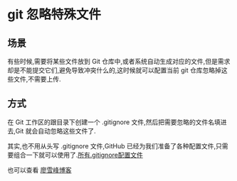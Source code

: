 
# git 忽略特殊文件

## 场景
有些时候,需要将某些文件放到 Git 仓库中,或者系统自动生成对应的文件,但是需求却是不能提交它们,避免导致冲突什么的,这时候就可以配置当前 git 仓库忽略掉这些文件,不需要上传.

## 方式
在 Git 工作区的跟目录下创建一个 .gitignore 文件,然后把需要忽略的文件名填进去,Git 就会自动忽略这些文件了.

其实,也不用从头写 .gitignore 文件,GitHub 已经为我们准备了各种配置文件,只需要组合一下就可以使用了.[所有.gitignore配置文件](https://github.com/github/gitignore)

也可以查看 [廖雪峰博客](https://www.liaoxuefeng.com/wiki/896043488029600/900004590234208)